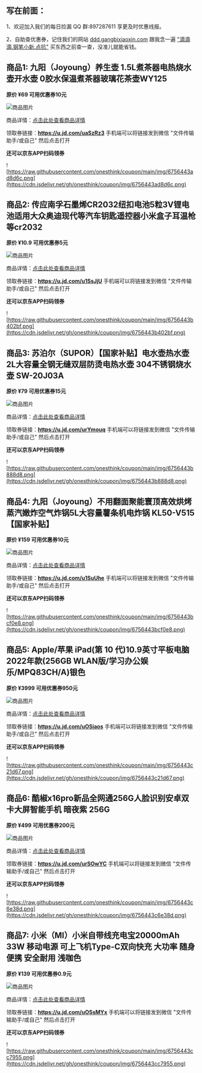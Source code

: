 ## 写在前面：

1、欢迎加入我们的每日捡漏 QQ 群:897287611 享更及时优惠线报。

2、自助查优惠券，记住我们的网站 [ddd.gangbixiaoxin.com](https://ddd.gangbixiaoxin.com) 跟我念一遍 ["滴滴滴.钢笔小新.点抗"](https://ddd.gangbixiaoxin.com) 买东西之前查一查，没准儿就能省钱。

## 商品1: 九阳（Joyoung）养生壶 1.5L煮茶器电热烧水壶开水壶 0胶水保温煮茶器玻璃花茶壶WY125

**原价 ¥69 可用优惠券10元**

![商品图片](https://img14.360buyimg.com/pop/jfs/t1/209514/38/50496/152566/674e7199F8433e765/972be07a0a092a57.jpg)

商品详情：[点击此处查看商品详情](https://union-click.jd.com/jdc?e=1003156031&amp;p=JF8BAasJK1olXwIFV11YCk8RC18IGloVXAIDUV9VAEonRzBQRQQlBENHFRxWFlVMWzBeTA9KQl1XSwwDVFVPRjtUBAJQAVsMFgQZBDdEdiZJWzh0FnV4ASgaczwVXyZKcCdmXGgAKTU9agp-ZCdaSBxiGXt-NBhKSEdjeh9tbDhyHnJrNDskawJTexpvbTlMIQRiHFYuahFFRxh9Yz53FGJJNzxUbS9kf218eVJzP1xyUikkVTtsYAxJbTJlOn9hLx0pfDxKVhZJWjx8InFlM1cZcDJjYRhrfBxhX35hIC0IX3tcAzcLHCETGmZcKjs1fTZFWz1gUCBTUQoyVW5eCUsQCmkPHVIQbTYCVG4OZp-hnbuHnUfC3IPWxtltCXsXBW0KHVoSWw4HU19aOEsfBF_ftuPA17fX3OeJlsPAusjdkufBw44yZG5eOEsWAm0IH1wUXwYyZF5eOEgnXQEJSFwQVAYBVzABDR1FCzkOQTUVWAACXVtZCkwnAW4JGVklbTZ-BysUSQt0YiR7YQ5jGn11VgIUSiBrcG5mGSZ-PWRDPTkVWhhQdCt1ZztTbQYy)

领取券链接：**https://u.jd.com/uaSzRz3** 手机端可以将链接发到微信 "文件传输助手/或自己" 然后点击打开

**还可以京东APP扫码领券**

![https://raw.githubusercontent.com/onesthink/coupon/main/img/6756443ad8d6c.png](https://cdn.jsdelivr.net/gh/onesthink/coupon/img/6756443ad8d6c.png)

## 商品2: 传应南孚石墨烯CR2032纽扣电池5粒3V锂电池适用大众奥迪现代等汽车钥匙遥控器小米盒子耳温枪等cr2032

**原价 ¥10.9 可用优惠券5元**

![商品图片](https://img14.360buyimg.com/pop/jfs/t1/233987/12/17231/87516/66c7e40aF5366adfa/344efc999a1f04e9.jpg)

商品详情：[点击此处查看商品详情](https://union-click.jd.com/jdc?e=1003156031&amp;p=JF8BAagJK1olXwMEUVlZCEkfBl8IGloUXQUAUV5fCkInRzBQRQQlBENHFRxWFlVMWzBeTA9KQl1XSwwDVFVPRjtUBAJQAVsMFgQZBBRfXBd6ZlNSAUN6XFsmTzJBWzZeRRxINGgAHxcWUjNMdzBLbVxSGkV7FApKSEdjeh9tbCh2H3JdNDwqQSBLexpsfTlPLQR1Nlc-ahFFRw9TYCh3XFRJIBZUby9jf21_eVJyP19LCj4kbCxsYAxJbFl9PXFbHQEqUjxKVhZWQSxOLmN1VC5ccDJjYRh7bBliJGJmID0qX3tuW3V7ZD9mGWNRNiJfawANZDRqTz1lUQoyVW5eCUsQCmkPHVIQbTYCVG4LZksWAm4JGlocWgUyVW5dDkkVBW4PHVMcWQ4CZF5VD3vArtfdkerA1b_WytaKsezCitPchdMlbTYBZF5cCUkXB2gJGVslbQYBZF1tViUWUGkKGghBD2heUQgPABBHVgEIHl0UVA4HXFltCkoWAW04K2tKFVl6JiNVTxdSe2cNYBxsC15bAgAaVSJ5ASRBUAFtBnJdFyhaTwxUei9cK1sl)

领取券链接：**https://u.jd.com/u1SsJjU** 手机端可以将链接发到微信 "文件传输助手/或自己" 然后点击打开

**还可以京东APP扫码领券**

![https://raw.githubusercontent.com/onesthink/coupon/main/img/6756443b402bf.png](https://cdn.jsdelivr.net/gh/onesthink/coupon/img/6756443b402bf.png)

## 商品3: 苏泊尔（SUPOR）【国家补贴】电水壶热水壶 2L大容量全钢无缝双层防烫电热水壶 304不锈钢烧水壶  SW-20J03A

**原价 ¥79 可用优惠券15元**

![商品图片](https://img14.360buyimg.com/pop/jfs/t1/227446/25/29038/133981/6752a793F90318adc/730e4a0e474e3736.jpg)

商品详情：[点击此处查看商品详情](https://union-click.jd.com/jdc?e=1003156031&amp;p=JF8BAbAJK1olXwIFV1hZDk0UCl8IGloUVQACVV1VC0knRzBQRQQlBENHFRxWFlVMWzBeTA9KQl1XSwwDVFVPRjtUBAJQAVsMFgQZBBJlXRtxfAtpHQVrES06Q0MQShN8aDhQA2gAERYqTg1gAhdgfQVeXkFcVhZKSEdjeh9tbChcHHJ7JD0kax5SexpsezlMKQR1DFYtahJjRw9DYCh3FHJJIBZUay9jf21oU1NjP19-QF0qazJ3ahRreBpjNFRnIxcIST9NdDJdYhpLPnQGNj06AAhvehtrbCh-A3J7KA4qewJAMxtDf14cLXlAN1YBeBtsAwwSXSVFPXYOWG5cOEgWA2gBHVwTVAMyZF5dOAl5WDpmH10WDwVSVgxcAExEAV8JK1sTXwQEVVlUCUoeBW84G1MSbdGv7IvXuZ6furuWk4ys-tOL6IrDgHsnM2w4G1oUXwYGU19fCHsnA2w4GGtLMwdRU1sNCRsWbTMNTQkdAAZZOl5YDksUB2kAHmsXXAcAVm5tOBJlXRtxfAtpHQVrES06Q0MQShN8aDhQA2gAERYqTg1gAhdgfQVeXkFcVhZtCHs)

领取券链接：**https://u.jd.com/urYmouq** 手机端可以将链接发到微信 "文件传输助手/或自己" 然后点击打开

**还可以京东APP扫码领券**

![https://raw.githubusercontent.com/onesthink/coupon/main/img/6756443b888d8.png](https://cdn.jsdelivr.net/gh/onesthink/coupon/img/6756443b888d8.png)

## 商品4: 九阳（Joyoung）不用翻面聚能寰顶高效烘烤蒸汽嫩炸空气炸锅5L大容量薯条机电炸锅 KL50-V515【国家补贴】

**原价 ¥159 可用优惠券10元**

![商品图片](https://img14.360buyimg.com/pop/jfs/t1/231787/3/30472/156140/67499307F6b03bd8d/6b3ff1d197ffbea6.jpg)

商品详情：[点击此处查看商品详情](https://union-click.jd.com/jdc?e=1003156031&amp;p=JF8BAasJK1olXwIFV11YCk8eA18IGloUWAIBUFxbAEonRzBQRQQlBENHFRxWFlVMWzBeTA9KQl1XSwwDVFVPRjtUBAJQAVsMFgQZBBRfXBd6ZlNSAUN6XCEBY053WzZeRTpWI2gAHxcWUjNMdzBLbVxSHXJWNQpKSEdjeh9tbChiHnIAMD4pQQJTexpvaTlMIQR1JlcNahF3RxtDYzh3FGZJIxZUbi9kd218Q1NiP1xxED0kXTJsYAxJbARPDXFhLwAqbDxKVhZJRThnXWZlM1YCcDJjYBh7cBthJGJRLT02X3ttaG5pYyVqD2RHTglYXlEQSyRaUxxTUQoyVW5eCUsQCmkPHVIQbTYCVG4OZp-hnbuHnUfDxY3U5sttCXsXBW0KHVoSVAcBUlhfOEsfBF_ftuPA17fX3OeJlsPAusjdkufBw44yZG5eOEsWAm0IH1wUXwYyZF5eOEgnXQEJSFwWDwUBUzABDR1FCzNQHTUVXAICUVpeCEgnAW4JGVklbTZdHAElejYfRDNNY1NqAW0HNAYEXhV2QBFmGRBcFlx6DyoCSz0QRC98TzpBbQYy)

领取券链接：**https://u.jd.com/u1SuUhe** 手机端可以将链接发到微信 "文件传输助手/或自己" 然后点击打开

**还可以京东APP扫码领券**

![https://raw.githubusercontent.com/onesthink/coupon/main/img/6756443bcf0e8.png](https://cdn.jsdelivr.net/gh/onesthink/coupon/img/6756443bcf0e8.png)

## 商品5: Apple/苹果 iPad(第 10 代)10.9英寸平板电脑 2022年款(256GB WLAN版/学习办公娱乐/MPQ83CH/A)银色

**原价 ¥3999 可用优惠券950元**

![商品图片](https://img14.360buyimg.com/pop/jfs/t1/249356/24/27542/33809/67533156F30c12afc/f869c50fbe5608fb.png)

商品详情：[点击此处查看商品详情](https://union-click.jd.com/jdc?e=1003156031&amp;p=JF8BAZ8JK1olXDYCVV9cDU4WAGsAGl8lGVlaCgFtUQ5SQi0DBUVOBVlUAwoCFxBCHD1WR0VNGFJeSwcYVBYZQTVMFyscOG1jKwMvWjZ1Bj9uYCdwHkd7HSUhSyUVZRtOcCJ3VA5yETcGCxtxezIfW1dhJHZnIy0qSD9-ewlxeDxWJXNmNjwECUl0cWZseQFlGXJ3LD4_QTtcYycBeD9mNQR1HFc7ahJgRgxAZCxuPmVDIjcLaD9kdC18QSxICH9cDikVYBhuZD1BYyJhP3FhNxkqcTNEegx_TGtXVHxcHTcvWilEdS1VRCdiJhhxFi4LBEcnAl8LGlsSVAAFUldYOHsXA19edVsUXAcDVV9dC00nAl8IHVkXWwcFXV9ZDUMUM28AHGvC8L7X3u-IgPLDneffovzA1LrWytZtOHsUM28JGlkVWQEDVl5tOEsUM2w4RTUUDgABVlpcCyVLBjlaEwVJXmgCUVdZDE0TBm44GVoUXwQyZG4tAS58YhBVaQloPwNSMiUhbQhWeiZzZxh7X2B2EjUkakIfcyphQFhFO35fZF5t)

领取券链接：**https://u.jd.com/uOSiaos** 手机端可以将链接发到微信 "文件传输助手/或自己" 然后点击打开

**还可以京东APP扫码领券**

![https://raw.githubusercontent.com/onesthink/coupon/main/img/6756443c21d67.png](https://cdn.jsdelivr.net/gh/onesthink/coupon/img/6756443c21d67.png)

## 商品6: 酷椒x16pro新品全网通256G人脸识别安卓双卡大屏智能手机 暗夜紫 256G

**原价 ¥499 可用优惠券200元**

![商品图片](https://img14.360buyimg.com/pop/jfs/t1/95566/15/40440/36470/64862b80F043c4c5d/aa537554e29b46c6.png)

商品详情：[点击此处查看商品详情](https://union-click.jd.com/jdc?e=1003156031&amp;p=JF8BAdQJK1olXwQBV15bAEkVAV8IGloTVAcFU11YCUsTBF9MRANLAjZbERscSkAJHTRQRA1CCVkdDwtCWhVLHTdNTwcKBENeCVAfUg8bQhNLRAdhNgJxPxY6YypyQghgU19iD1RiOlwJSz8fZWt2HyZDKF1wCxYtblxXDxtxaz5hFAZGI1w1az9kZCh_YjNNOWJ2Eig_Ui11Sh9Obz5mJGFbVRcpQEtlYSYJWy9dB2NgVTYbfCJjZhhrGwxhJFRSIz02TD9-aw9zfCcTOE5hIjkCViNFZRB6bxJtW3BrBg0pQR5UYAZ8cjtxPkdiVikqfCheQBtXbz1hKW4LNFw9bih1YDN-cjNyJHVXEClfaBMnVD9gEjBvAXRgCwoJXTNEWid2ZF19LQoOZF9tC0oXBGYOHF0cWDYyVF5tSSUXAW0PGlIWXTYDZF5bCkkRAmgBGlwcWQIyVFZaOJy6u7qCqo6d5NKc3Inkr56ev7uWk2slbQUyVF9cCksTBG4KG2slXQUyV24DZkpEBWxcGlITM1oHAgxVSRRJbW8NElwUXAECV25fCUoVAV84KxppHlleIDVZeyBfZARpfhpyNU4GIwwPaCUVVyx8Ez0RIwJ_AisGehRfcwk4G2s)

领取券链接：**https://u.jd.com/urSOwYC** 手机端可以将链接发到微信 "文件传输助手/或自己" 然后点击打开

**还可以京东APP扫码领券**

![https://raw.githubusercontent.com/onesthink/coupon/main/img/6756443c6e38d.png](https://cdn.jsdelivr.net/gh/onesthink/coupon/img/6756443c6e38d.png)

## 商品7: 小米（MI）小米自带线充电宝20000mAh 33W  移动电源 可上飞机Type-C双向快充 大功率 随身便携 安全耐用 浅咖色

**原价 ¥139 可用优惠券0.9元**

![商品图片](https://img14.360buyimg.com/pop/jfs/t1/243083/19/26404/67534/674b3d91F3b25e190/ad14838fe26085e8.jpg)

商品详情：[点击此处查看商品详情](https://union-click.jd.com/jdc?e=1003156031&amp;p=JF8BAa4JK1olXwYGXVdcAUIVCl8IGloRXAMBV1tfAEMWC19MRANLAjZbERscSkAJHTRQRA1CCVkdDwtCWhVLHTdNTwcKBENeCVAfUg8bZGsLHDpmHAVhFAgJVU9HfS8AQD1TXmN0Olwqfh1gRyZBRQYTFkF6IykKDVxXDxtxaz5hPmFCIFwlYTxeSjB8cgFNOWVQEj4FUih1SilObwBmKmFbPBc9QEp-YW58Wy1nAHZgHV8baElzUA9SeAxhJFRSIy0UST1-WQlzfSdrCl1cMCcqfA11cQtQbDh2GnIAND0pUR5QdQt8D1lgbW4LBC01bhFJYwpuGCdlHA9_CSUvXA0bD18JK1gUXQELUllbAU4nM28IKxp7XQUDXVtVDkknAl8IHVkXWwcFXV5cCU4eM28AHGvC8L7X3u-IgPLDneffovzA1LrWytZtOHsUM28JGlkVWQEDVl5tOEsUM2w4RTUUDg4CV18PDiVLBjlaExkQVWgCUVdZC0IRBGc4GVoUXwQyZG46DEgQYhxJGDhVC1JfUA4jSENMZSkLfi17X3F0AikZQQJJXmlDXCNiKlEHZF5t)

领取券链接：**https://u.jd.com/uOSsMYx** 手机端可以将链接发到微信 "文件传输助手/或自己" 然后点击打开

**还可以京东APP扫码领券**

![https://raw.githubusercontent.com/onesthink/coupon/main/img/6756443cc7955.png](https://cdn.jsdelivr.net/gh/onesthink/coupon/img/6756443cc7955.png)

